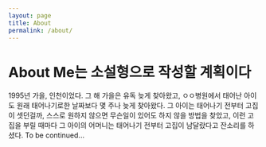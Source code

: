 ```yaml
---
layout: page
title: About
permalink: /about/
---
```


# About Me는 소설형으로 작성할 계획이다
1995년 가을, 인천이었다. 그 해 가을은 유독 늦게 찾아왔고, ㅇㅇ병원에서 태어난 아이도 원래 태어나기로한 날짜보다 몇 주나 늦게 찾아왔다. 그 아이는 태어나기 전부터 고집이 셋던걸까, 스스로 원하지 않으면 무슨일이 있어도 하지 않을 방법을 찾았고, 이런 고집을 부릴 때마다 그 아이의 어머니는 태어나기 전부터 고집이 남달랐다고 잔소리를 하셨다. To be continued... 